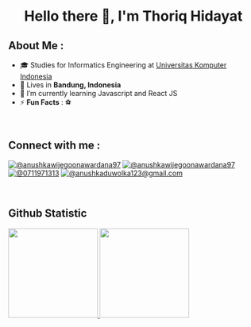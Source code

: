<h1 align="center">Hello there 👋, I'm Thoriq Hidayat</h1>

## About Me :

- 🎓 Studies for Informatics Engineering at [Universitas Komputer Indonesia](https://www.unikom.ac.id/)
- 🏡 Lives in **Bandung, Indonesia**
- 🌱 I’m currently learning Javascript and React JS
- ⚡ **Fun Facts** : ⚽

<br>

## Connect with me :

[![@anushkawijegoonawardana97](https://img.icons8.com/fluency/48/000000/instagram-new.png "thoriq_hidayat")](https://www.instagram.com/thoriqhdyt_) [![@anushkawijegoonawardana97](https://img.icons8.com/fluency/48/000000/linkedin.png "thoriq_hidayat")](https://www.linkedin.com/in/thoriq-hidayat-9199b8245) [![@0711971313](https://img.icons8.com/fluency/48/000000/phone-disconnected.png "082218772230")](tel:082218772230) [![@anushkaduwolka123@gmail.com](https://img.icons8.com/fluency/48/000000/apple-mail.png "thoriq1130@gmail.com")](thoriq1130@gmail.com)

<br>

## Github Statistic
<p align="left">
<a href="https://github.com/thrqhdyt">
  <img height="180em" src="https://github-readme-stats-eight-theta.vercel.app/api?username=thrqhdyt&show_icons=true&theme=algolia&include_all_commits=true&count_private=true"/>
  <img height="180em" src="https://github-readme-stats-eight-theta.vercel.app/api/top-langs/?username=thrqhdyt&layout=compact&langs_count=8&theme=algolia"/>
</a>
</p>
